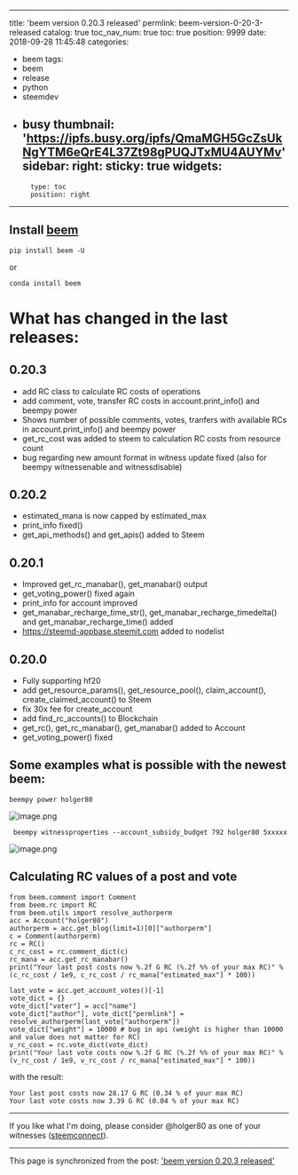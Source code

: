 
---
title: 'beem version 0.20.3 released'
permlink: beem-version-0-20-3-released
catalog: true
toc_nav_num: true
toc: true
position: 9999
date: 2018-09-28 11:45:48
categories:
- beem
tags:
- beem
- release
- python
- steemdev
- busy
thumbnail: 'https://ipfs.busy.org/ipfs/QmaMGH5GcZsUkNgYTM6eQrE4L37Zt98gPUQJTxMU4AUYMv'
sidebar:
    right:
        sticky: true
widgets:
    -
        type: toc
        position: right
---


## Install [beem](https://github.com/holgern/beem/)
```
pip install beem -U
```
or 
```
conda install beem
```

# What has changed in the last releases:

0.20.3
------
* add RC class to calculate RC costs of operations
* add comment, vote, transfer RC costs in account.print_info() and beempy power
* Shows number of possible comments, votes, tranfers with available RCs in account.print_info() and beempy power
* get_rc_cost was added to steem to calculation RC costs from resource count
* bug regarding new amount format in witness update fixed (also for beempy witnessenable and witnessdisable)

0.20.2
------
* estimated_mana is now capped by estimated_max
* print_info fixed()
* get_api_methods() and get_apis() added to Steem

0.20.1
------
* Improved get_rc_manabar(), get_manabar() output
* get_voting_power() fixed again
* print_info for account improved
* get_manabar_recharge_time_str(), get_manabar_recharge_timedelta() and get_manabar_recharge_time() added
* https://steemd-appbase.steemit.com added to nodelist

0.20.0
------
* Fully supporting hf20
* add get_resource_params(), get_resource_pool(), claim_account(), create_claimed_account() to Steem
* fix 30x fee for create_account
* add find_rc_accounts() to Blockchain
* get_rc(), get_rc_manabar(), get_manabar() added to Account
* get_voting_power() fixed

## Some examples what is possible with the newest beem:
```
beempy power holger80
```
![image.png](https://ipfs.busy.org/ipfs/QmaMGH5GcZsUkNgYTM6eQrE4L37Zt98gPUQJTxMU4AUYMv)

```
 beempy witnessproperties --account_subsidy_budget 792 holger80 5xxxxx
```
![image.png](https://ipfs.busy.org/ipfs/QmWv665xmF9x3aHvau1i5ae5xYVc6nNHC9qcZq6JTgVVUo)

## Calculating RC values of a post and vote
```
from beem.comment import Comment
from beem.rc import RC
from beem.utils import resolve_authorperm
acc = Account("holger80")
authorperm = acc.get_blog(limit=1)[0]["authorperm"]
c = Comment(authorperm)
rc = RC()
c_rc_cost = rc.comment_dict(c)
rc_mana = acc.get_rc_manabar()
print("Your last post costs now %.2f G RC (%.2f %% of your max RC)" % (c_rc_cost / 1e9, c_rc_cost / rc_mana["estimated_max"] * 100))

last_vote = acc.get_account_votes()[-1]
vote_dict = {}
vote_dict["voter"] = acc["name"]
vote_dict["author"], vote_dict["permlink"] = resolve_authorperm(last_vote["authorperm"])
vote_dict["weight"] = 10000 # bug in api (weight is higher than 10000 and value does not matter for RC)
v_rc_cost = rc.vote_dict(vote_dict)
print("Your last vote costs now %.2f G RC (%.2f %% of your max RC)" % (v_rc_cost / 1e9, v_rc_cost / rc_mana["estimated_max"] * 100))
```

with the result:
```
Your last post costs now 28.17 G RC (0.34 % of your max RC)
Your last vote costs now 3.39 G RC (0.04 % of your max RC)
```

___
If you like what I'm doing, please consider @holger80 as one of your witnesses ([steemconnect](https://v2.steemconnect.com/sign/account-witness-vote?witness=holger80&approve=1)).

- - -

This page is synchronized from the post: ['beem version 0.20.3 released'](https://steemit.com/@holger80/beem-version-0-20-3-released)
